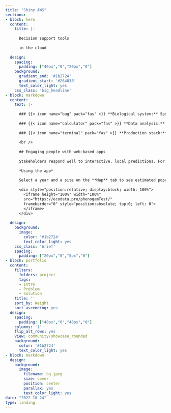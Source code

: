 ```yaml
---
title: "Shiny AWS"
sections:
- block: hero
  content:
    title: |-
    
      Decision support tools
    
      in the cloud
      
  design:
    spacing:
      padding: ["40px","0","20px","0"]
    background:
      gradient_end: '#1b2724'
      gradient_start: '#264038'
      text_color_light: yes
    css_class: 'big_headline'
- block: markdown
  content:
    text: |-
    
      ### {{< icon name="bug" pack="fas" >}} **Biological system:** Spongy moth, spotted lanternfly
        
      ### {{< icon name="calculator" pack="fas" >}} **Data analysis:** General additive models, iNaturalist dataset
        
      ### {{< icon name="terminal" pack="fas" >}} **Production stack:** R, Shiny, AWS, Shiny Server, Nginx
      
      <br />
    
      ## Engaging people with web-based apps
      
      Stakeholders respond well to interactive, local predictions. For example, foresters wish to know where and when pests like Spongy moth (*Lysmantria dispar*) will appear.
      
      *Using the app*
      
      Select a year and a site on the **Map** tab to see estimated population densities for that location and year on the **Population Densities** tab. The <span style="color:#6eb39c">dotted teal line</span> tracks today's date in 2023.
      
      <div style="position:relative; display:block; width: 100%">
        <iframe height="100%" width="100%" 
        src="https://ecodata.pro/phenogamTest/" 
        frameborder="0" style="position:absolute; top:0; left: 0">
        </iframe>
      </div>
      
  design:
    background:
      image:
        color: '#1b2724'
        text_color_light: yes
    css_class: 'brief'
    spacing:
      padding: ["20px","0","5px","0"]
- block: portfolio
  content:
    filters:
      folders: project
      tags:
      - Intro
      - Problem
      - Solution
    title: ''
    sort_by: Weight
    sort_ascending: yes
  design:
    spacing:
      padding: ["40px","0","40px","0"]
    columns: '1'
    flip_alt_rows: yes
    view: community/showcase_rounded
    background:
      color: '#1b2724'
      text_color_light: yes
- block: markdown
  design:
    background:
      image:
        filename: bg.jpeg
        size: cover
        position: center
        parallax: yes
        text_color_light: yes
date: "2022-10-24"
type: landing
---
```


